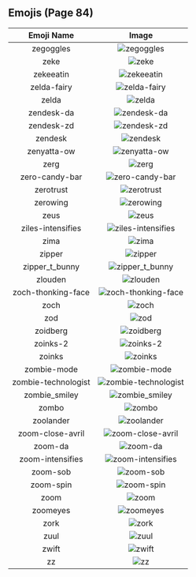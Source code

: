 
  ## Emojis (Page 84)
  |Emoji Name|Image|
  | :-: | :-: |
  |zegoggles| ![zegoggles](/emojis/hashicorp/zegoggles.png)|
  |zeke| ![zeke](/emojis/hashicorp/zeke.png)|
  |zekeeatin| ![zekeeatin](/emojis/hashicorp/zekeeatin.jpg)|
  |zelda-fairy| ![zelda-fairy](/emojis/hashicorp/zelda-fairy.gif)|
  |zelda| ![zelda](/emojis/hashicorp/zelda.png)|
  |zendesk-da| ![zendesk-da](/emojis/hashicorp/zendesk-da.png)|
  |zendesk-zd| ![zendesk-zd](/emojis/hashicorp/zendesk-zd.png)|
  |zendesk| ![zendesk](/emojis/hashicorp/zendesk.png)|
  |zenyatta-ow| ![zenyatta-ow](/emojis/hashicorp/zenyatta-ow.png)|
  |zerg| ![zerg](/emojis/hashicorp/zerg.png)|
  |zero-candy-bar| ![zero-candy-bar](/emojis/hashicorp/zero-candy-bar.png)|
  |zerotrust| ![zerotrust](/emojis/hashicorp/zerotrust.jpg)|
  |zerowing| ![zerowing](/emojis/hashicorp/zerowing.png)|
  |zeus| ![zeus](/emojis/hashicorp/zeus.jpg)|
  |ziles-intensifies| ![ziles-intensifies](/emojis/hashicorp/ziles-intensifies.gif)|
  |zima| ![zima](/emojis/hashicorp/zima.png)|
  |zipper| ![zipper](/emojis/hashicorp/zipper.png)|
  |zipper_t_bunny| ![zipper_t_bunny](/emojis/hashicorp/zipper_t_bunny.png)|
  |zlouden| ![zlouden](/emojis/hashicorp/zlouden.png)|
  |zoch-thonking-face| ![zoch-thonking-face](/emojis/hashicorp/zoch-thonking-face.png)|
  |zoch| ![zoch](/emojis/hashicorp/zoch.png)|
  |zod| ![zod](/emojis/hashicorp/zod.jpg)|
  |zoidberg| ![zoidberg](/emojis/hashicorp/zoidberg.png)|
  |zoinks-2| ![zoinks-2](/emojis/hashicorp/zoinks-2.png)|
  |zoinks| ![zoinks](/emojis/hashicorp/zoinks.png)|
  |zombie-mode| ![zombie-mode](/emojis/hashicorp/zombie-mode.gif)|
  |zombie-technologist| ![zombie-technologist](/emojis/hashicorp/zombie-technologist.png)|
  |zombie_smiley| ![zombie_smiley](/emojis/hashicorp/zombie_smiley.png)|
  |zombo| ![zombo](/emojis/hashicorp/zombo.gif)|
  |zoolander| ![zoolander](/emojis/hashicorp/zoolander.gif)|
  |zoom-close-avril| ![zoom-close-avril](/emojis/hashicorp/zoom-close-avril.gif)|
  |zoom-da| ![zoom-da](/emojis/hashicorp/zoom-da.png)|
  |zoom-intensifies| ![zoom-intensifies](/emojis/hashicorp/zoom-intensifies.gif)|
  |zoom-sob| ![zoom-sob](/emojis/hashicorp/zoom-sob.png)|
  |zoom-spin| ![zoom-spin](/emojis/hashicorp/zoom-spin.gif)|
  |zoom| ![zoom](/emojis/hashicorp/zoom.png)|
  |zoomeyes| ![zoomeyes](/emojis/hashicorp/zoomeyes.png)|
  |zork| ![zork](/emojis/hashicorp/zork.jpg)|
  |zuul| ![zuul](/emojis/hashicorp/zuul.png)|
  |zwift| ![zwift](/emojis/hashicorp/zwift.png)|
  |zz| ![zz](/emojis/hashicorp/zz.png)|
  